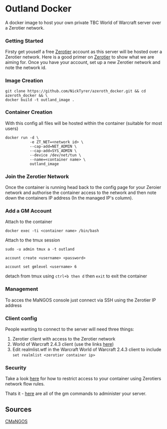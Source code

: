 # Outland Docker

A docker image to host your own private TBC World of Warcraft server over a Zerotier network.

### Getting Started

Firsty get youself a free [Zerotier](https://www.zerotier.com/) account as this server will be hosted over a Zerotier network. Here is a good primer on [Zerotier](https://www.youtube.com/watch?v=Bl_Vau8wtgc) to show what we are aiming for. Once you have your account, set up a new Zerotier network and note the network id.

### Image Creation

```
git clone https://github.com/NickTyrer/azeroth_docker.git && cd azeroth_docker && \
docker build -t outland_image .
```

### Container Creation

With this config all files will be hosted within the container (suitable for most users)
```
docker run -d \ 
           -e ZT_NET=<network id> \
           --cap-add=NET_ADMIN \
           --cap-add=SYS_ADMIN \
           --device /dev/net/tun \
           --name=<container name> \
           outland_image
```

### Join the Zerotier Network

Once the container is running head back to the config page for your Zeroier network and authorise the container access to the network and then note down the containers IP address (In the managed IP's column).

### Add a GM Account

Attach to the container
```
docker exec -ti <container name> /bin/bash
````

Attach to the tmux session
```
sudo -u admin tmux a -t outland
```

```
account create <username> <password>
```

```
account set gmlevel <username> 6
```
detach from tmux using `ctrl+b then d` then `exit` to exit the container

### Management

To acces the MaNGOS console just connect via SSH using the Zerotier IP address

### Client config

People wanting to connect to the server will need three things:
1. Zerotier client with access to the Zerotier network
2. World of Warcraft 2.4.3 client (use the links [here](https://download.wowlibrary.com/tbc/TBC-2.4.3.8606-enGB-Repack.zip))
3. Edit realmlist.wtf in the Warcraft World of Warcraft 2.4.3 client to include `set realmlist <zerotier container ip>`

### Security

Take a look [here](https://blog.reconinfosec.com/locking-down-zerotier/) for how to restrict access to your container using Zerotiers network flow rules.

Thats it - [here](https://www.reaper-x.com/2007/09/21/wow-mangos-gm-game-master-commands/) are all of the gm commands to administer your server.

## Sources
[CMaNGOS](https://github.com/cmangos/)
